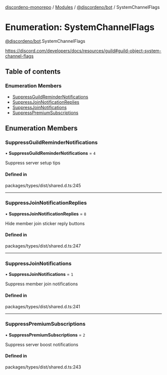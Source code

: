 [discordeno-monorepo](../README.md) / [Modules](../modules.md) / [@discordeno/bot](../modules/discordeno_bot.md) / SystemChannelFlags

# Enumeration: SystemChannelFlags

[@discordeno/bot](../modules/discordeno_bot.md).SystemChannelFlags

https://discord.com/developers/docs/resources/guild#guild-object-system-channel-flags

## Table of contents

### Enumeration Members

- [SuppressGuildReminderNotifications](discordeno_bot.SystemChannelFlags.md#suppressguildremindernotifications)
- [SuppressJoinNotificationReplies](discordeno_bot.SystemChannelFlags.md#suppressjoinnotificationreplies)
- [SuppressJoinNotifications](discordeno_bot.SystemChannelFlags.md#suppressjoinnotifications)
- [SuppressPremiumSubscriptions](discordeno_bot.SystemChannelFlags.md#suppresspremiumsubscriptions)

## Enumeration Members

### SuppressGuildReminderNotifications

• **SuppressGuildReminderNotifications** = `4`

Suppress server setup tips

#### Defined in

packages/types/dist/shared.d.ts:245

---

### SuppressJoinNotificationReplies

• **SuppressJoinNotificationReplies** = `8`

Hide member join sticker reply buttons

#### Defined in

packages/types/dist/shared.d.ts:247

---

### SuppressJoinNotifications

• **SuppressJoinNotifications** = `1`

Suppress member join notifications

#### Defined in

packages/types/dist/shared.d.ts:241

---

### SuppressPremiumSubscriptions

• **SuppressPremiumSubscriptions** = `2`

Suppress server boost notifications

#### Defined in

packages/types/dist/shared.d.ts:243

